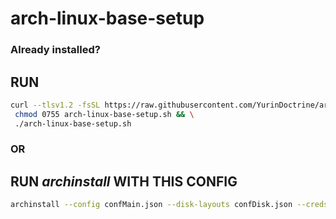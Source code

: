 # arch-linux-base-setup

### Already installed?

## RUN

```sh
curl --tlsv1.2 -fsSL https://raw.githubusercontent.com/YurinDoctrine/arch-linux-base-setup/main/arch-linux-base-setup.sh >arch-linux-base-setup.sh && \
 chmod 0755 arch-linux-base-setup.sh && \
 ./arch-linux-base-setup.sh

```

### OR

## RUN _archinstall_ WITH THIS CONFIG

```sh
archinstall --config confMain.json --disk-layouts confDisk.json --creds confCreds.json

```
